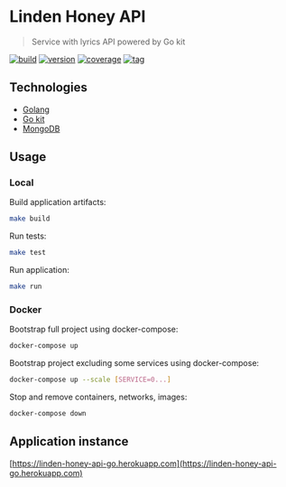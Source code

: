 # Linden Honey API

> Service with lyrics API powered by Go kit

[![build](https://img.shields.io/github/workflow/status/linden-honey/linden-honey-api-go/ci.yml)](https://github.com/linden-honey/linden-honey-api-go/actions?query=workflow%3ACI)
[![version](https://img.shields.io/github/go-mod/go-version/linden-honey/linden-honey-api-go)](https://go.dev/)
[![coverage](https://img.shields.io/codecov/c/github/linden-honey/linden-honey-api-go)](https://codecov.io/github/linden-honey/linden-honey-api-go)
[![tag](https://img.shields.io/github/tag/linden-honey/linden-honey-api-go.svg)](https://github.com/linden-honey/linden-honey-api-go/tags)

## Technologies

- [Golang](https://go.dev/)
- [Go kit](https://gokit.io/)
- [MongoDB](https://www.mongodb.com/)

## Usage

### Local

Build application artifacts:

```bash
make build
```

Run tests:

```bash
make test
```

Run application:

```bash
make run
```

### Docker

Bootstrap full project using docker-compose:

```bash
docker-compose up
```

Bootstrap project excluding some services using docker-compose:

```bash
docker-compose up --scale [SERVICE=0...]
```

Stop and remove containers, networks, images:

```bash
docker-compose down
```

## Application instance

[https://linden-honey-api-go.herokuapp.com](https://linden-honey-api-go.herokuapp.com)
